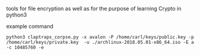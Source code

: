 tools for file encryption as well as for the purpose of learning Crypto in python3

example command

`python3 claptraps_corpse.py -x avalon -P /home/carl/keys/public.key -p /home/carl/keys/private.key  -u ./archlinux-2018.05.01-x86_64.iso -E a -c 10485760 -e`
